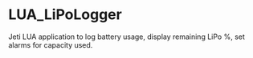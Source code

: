 # LUA_LiPoLogger
Jeti LUA application to log battery usage, display remaining LiPo %, set alarms for capacity used.
